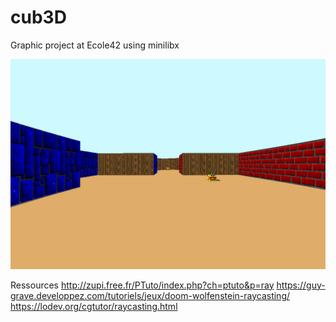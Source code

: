# cub3D
Graphic project at Ecole42 using minilibx

![alt text](https://github.com/JuanBraco/cub3D/blob/main/cub3D.png)

Ressources
http://zupi.free.fr/PTuto/index.php?ch=ptuto&p=ray
https://guy-grave.developpez.com/tutoriels/jeux/doom-wolfenstein-raycasting/
https://lodev.org/cgtutor/raycasting.html
